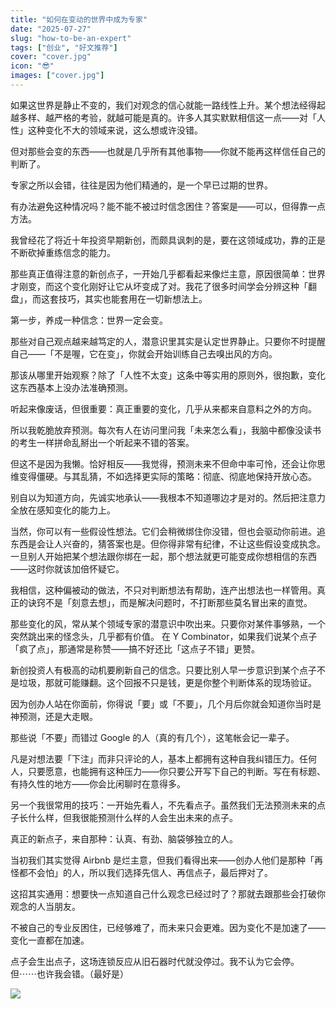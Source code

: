```yaml
---
title: "如何在变动的世界中成为专家"
date: "2025-07-27"
slug: "how-to-be-an-expert"
tags: ["创业", "好文推荐"]
cover: "cover.jpg"
icon: "😎"
images: ["cover.jpg"]
---
```

如果这世界是静止不变的，我们对观念的信心就能一路线性上升。某个想法经得起越多样、越严格的考验，就越可能是真的。许多人其实默默相信这一点——对「人性」这种变化不大的领域来说，这么想或许没错。



但对那些会变的东西——也就是几乎所有其他事物——你就不能再这样信任自己的判断了。



专家之所以会错，往往是因为他们精通的，是一个早已过期的世界。



有办法避免这种情况吗？能不能不被过时信念困住？答案是——可以，但得靠一点方法。



我曾经花了将近十年投资早期新创，而颇具讽刺的是，要在这领域成功，靠的正是不断砍掉重练信念的能力。



那些真正值得注意的新创点子，一开始几乎都看起来像烂主意，原因很简单：世界才刚变，而这个变化刚好让它从坏变成了对。我花了很多时间学会分辨这种「翻盘」，而这套技巧，其实也能套用在一切新想法上。



第一步，养成一种信念：世界一定会变。



那些对自己观点越来越笃定的人，潜意识里其实是认定世界静止。只要你不时提醒自己——「不是喔，它在变」，你就会开始训练自己去嗅出风的方向。



那该从哪里开始观察？除了「人性不太变」这条中等实用的原则外，很抱歉，变化这东西基本上没办法准确预测。



听起来像废话，但很重要：真正重要的变化，几乎从来都来自意料之外的方向。



所以我乾脆放弃预测。每次有人在访问里问我「未来怎么看」，我脑中都像没读书的考生一样拼命乱掰出一个听起来不错的答案。



但这不是因为我懒。恰好相反——我觉得，预测未来不但命中率可怜，还会让你思维变得僵硬。与其乱猜，不如选择更实际的策略：彻底、彻底地保持开放心态。



别自以为知道方向，先诚实地承认——我根本不知道哪边才是对的。然后把注意力全放在感知变化的能力上。



当然，你可以有一些假设性想法。它们会稍微绑住你没错，但也会驱动你前进。追东西是会让人兴奋的，猜答案也是。但你得非常有纪律，不让这些假设变成执念。
一旦别人开始把某个想法跟你绑在一起，那个想法就更可能变成你想相信的东西——这时你就该加倍怀疑它。



我相信，这种偏被动的做法，不只对判断想法有帮助，连产出想法也一样管用。真正的诀窍不是「刻意去想」，而是解决问题时，不打断那些莫名冒出来的直觉。



那些变化的风，常从某个领域专家的潜意识中吹出来。只要你对某件事够熟，一个突然跳出来的怪念头，几乎都有价值。
在 Y Combinator，如果我们说某个点子「疯了点」，那通常是称赞——搞不好还比「这点子不错」更赞。



新创投资人有极高的动机要刷新自己的信念。只要比别人早一步意识到某个点子不是垃圾，那就可能赚翻。这个回报不只是钱，更是你整个判断体系的现场验证。



因为创办人站在你面前，你得说「要」或「不要」，几个月后你就会知道你当时是神预测，还是大走眼。



那些说「不要」而错过 Google 的人（真的有几个），这笔帐会记一辈子。



凡是对想法要「下注」而非只评论的人，基本上都拥有这种自我纠错压力。任何人，只要愿意，也能拥有这种压力——你只要公开写下自己的判断。写在有标题、有持久性的地方——你会比闲聊时在意得多。



另一个我很常用的技巧：一开始先看人，不先看点子。虽然我们无法预测未来的点子长什么样，但我很能预测什么样的人会生出未来的点子。



真正的新点子，来自那种：认真、有劲、脑袋够独立的人。



当初我们其实觉得 Airbnb 是烂主意，但我们看得出来——创办人他们是那种「再怪都不会怕」的人，所以我们选择先信人、再信点子，最后押对了。



这招其实通用：想要快一点知道自己什么观念已经过时了？那就去跟那些会打破你观念的人当朋友。



不被自己的专业反困住，已经够难了，而未来只会更难。因为变化不是加速了——变化一直都在加速。



点子会生出点子，这场连锁反应从旧石器时代就没停过。我不认为它会停。
但⋯⋯也许我会错。（最好是）




![](https://prod-files-secure.s3.us-west-2.amazonaws.com/112d0858-5090-4d34-a606-b75eb8d65fd2/46476355-9cf3-4e99-9b7a-3531bc426380/1000202064.png?X-Amz-Algorithm=AWS4-HMAC-SHA256&X-Amz-Content-Sha256=UNSIGNED-PAYLOAD&X-Amz-Credential=ASIAZI2LB4667WX4W7UT%2F20251014%2Fus-west-2%2Fs3%2Faws4_request&X-Amz-Date=20251014T073111Z&X-Amz-Expires=3600&X-Amz-Security-Token=IQoJb3JpZ2luX2VjEK%2F%2F%2F%2F%2F%2F%2F%2F%2F%2F%2FwEaCXVzLXdlc3QtMiJGMEQCIDMsRxPu4i1UhQ0YblMUaRKUlo0saxJBiKjn99TDhanmAiBQ5b7%2Bschpr3uTqxOHWcXgk5cIFXq4SB4KldPyFfe%2FMSr%2FAwhYEAAaDDYzNzQyMzE4MzgwNSIMS5ubNBHv5Ihw6BnFKtwDPypzZZGRoK9Osofy223%2F1z59ZqVygRaC9qiUUzG6F%2BzLHiUq0tSj4G6zaVMlxVCs%2F02tfGqn8F7qeryCp12tess4srR1dweLmglp%2BcVx0vHIvLm1JgYeBJteOiRzW0feqmQ4kpoV5RmMBgOWpNQ%2BLwLUOkz0zshJ5lRPR1HUc0F8MsspVkBHxddfQWrXPF6m915zPoSN1ao30K61UosHEx6oebmi05PrhW4no60hmkeVoyJBRno2HQVAchBC5%2Fl1KA13Kg8d8pqlgi78FxsjGndWKN3YX%2FwU3zLo5yiX6SlVgBJCMSfg9HL6UiOu0ZU%2FCT5DjzCm9j2M%2B%2BmRC0OOuDF9p0n4eTEB%2FOMrvZx%2FOKo7JiqDQv05HGGhhlLfEhA4h%2F7IuRCeLtvgPB0xsN3PN3AR36axuBKE1ZGt3Au5eW3dhqvgN0WAOapXkWQuEo3f6%2FRsGeOo0eQt%2FMvtXsaP1sLIMYwAdtWiFil%2BXTtA1SbF5%2BL%2Bp46Tr48dLqlbuImDM0XqYPOO%2BuGfX1QeuVJZQwyqLHkFvY7bueRZXtdgTnJkZXuLwc13DSPuWaXJb9BreGUaHXE0xEqty7Lf9mOB2VntHBobYMt3hbNUt4fglAbztuxMlD%2Fc7OuTlUUwj9%2B3xwY6pgH9Cf7rrOFs1IQ3WzTtkIa8d7WDYVX9wdMkofUMC9qgpnrmNfIbxVtm2QyeC6Z0ZWt3W7FpO%2BZlCfjkQ5p3EFHliCRh0GyYi779VOLh6%2BzdczMvHcyhshvKaR8ZIx2cPGndcxFualXVhyKBsf0lKqUsmp3XWXL8ByBV%2FozG0n9YA2yvHTqWb7783aSiPajvLkBgArxqx5dzhTXw%2F1SoIv214ofi2mH7&X-Amz-Signature=08eb81ca23d4476a35735066dd000d27acd41cfd3c9822cdb6c2b493e30fc9ff&X-Amz-SignedHeaders=host&x-amz-checksum-mode=ENABLED&x-id=GetObject)

